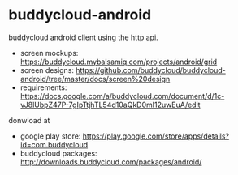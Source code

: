 buddycloud-android
==================

buddycloud android client using the http api.

* screen mockups: https://buddycloud.mybalsamiq.com/projects/android/grid
* screen designs: https://github.com/buddycloud/buddycloud-android/tree/master/docs/screen%20design
* requirements: https://docs.google.com/a/buddycloud.com/document/d/1c-vJ8lUbpZ47P-7gIpTtjhTL54d10aQkD0mI12uwEuA/edit

donwload at
* google play store: https://play.google.com/store/apps/details?id=com.buddycloud
* buddycloud packages: http://downloads.buddycloud.com/packages/android/
